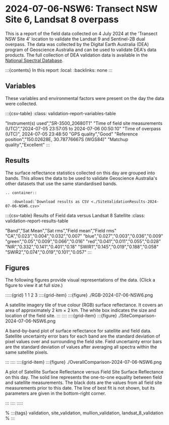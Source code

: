 # 2024-07-06-NSW6: Transect NSW Site 6, Landsat 8 overpass

This is a report of the field data collected on 4&nbsp;July&nbsp;2024 at the 'Transect NSW Site 4' location to validate the Landsat 9 and Sentinel-2B dual overpass. The data was collected by the Digital&nbsp;Earth&nbsp;Australia (DEA) program of Geoscience&nbsp;Australia and can be used to validate DEA's data products. The full collection of DEA validation data is available in the [National Spectral Database](https://www.dea.ga.gov.au/products/national-spectral-database).

:::{contents} In this report
:local:
:backlinks: none
:::

## Variables

These variables and environmental factors were present on the day the data were collected.

:::{csv-table}
:class: validation-report-variables-table

"Instrument(s) used","SR-3500_20680T1"
"Time of field site measurements (UTC)","2024-07-05 23:57:05 to 2024-07-06 00:50:10"
"Time of overpass (UTC)", 2024-07-05 23:48:50
"GPS quality","Good"
"Reference position","150.02628E, 30.78776667S (WGS84)"
"Matchup quality","Excellent"
:::

## Results

The surface reflectance statistics collected on this day are grouped into bands.
This allows the data to be used to validate Geoscience Australia's other datasets that use the same standardised bands.

```{eval-rst}
.. container::

   :download:`Download results as CSV <./SiteValidationResults-2024-07-06-NSW6.csv>`
```

:::{csv-table} Results of Field data versus Landsat 8 Satellite
:class: validation-report-results-table

"Band","Sat Mean","Sat rms","Field mean","Field rms"
"CA","0.023","0.004","0.032","0.007"
"blue","0.027","0.003","0.036","0.009"
"green","0.05","0.009","0.066","0.016"
"red","0.041","0.011","0.055","0.028"
"NIR","0.332","0.141","0.401","0.18"
"SWIR1","0.145","0.019","0.188","0.058"
"SWIR2","0.074","0.019","0.101","0.057"
:::

## Figures

The following figures provide visual representations of the data. (Click a figure to view it at full size.)

:::::{grid} 1 1 2 3
::::{grid-item}
:::{figure} ./RGB-2024-07-06-NSW6.png

A satellite imagery tile of true colour (RGB) surface reflectance.
It covers an area of approximately 2&nbsp;km &times; 2&nbsp;km.
The white box indicates the size and location
of the field site.
:::
::::
::::{grid-item}
:::{figure} ./SiteComparison-2024-07-06-NSW6.png

A band-by-band plot of surface reflectance for satellite and field data.
Satellite uncertainty error bars for each band are the standard deviation
of pixel values over and surrounding the field site.
Field uncertainty error bars are the standard deviation of values after
averaging all spectra within the same satellite pixels.

:::
::::
::::{grid-item}
:::{figure} ./OverallComparison-2024-07-06-NSW6.png

A plot of Satellite Surface Reflectance versus Field Site Surface Reflectance on this day.
The solid line represents the one-to-one equality between field and satellite measurements.
The black dots are the values from all field site measurements prior to this date.
The line of best fit is not shown, but its parameters are given in the bottom-right corner.

:::
::::
:::::

% :::{tags} validation, site_validation, mullion_validation, landsat_8_validation
% :::
    
